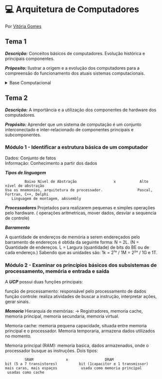 # 💻 Arquitetura de Computadores
Por [Vitória Gomes](https://github.com/vitoriacgomes)

## Tema 1
***Descrição:*** Conceitos básicos de computadores. Evolução histórica e principais componentes.

***Próposito:*** Ilustrar a origem e a evolução dos computadores para a compreensão do funcionamento dos atuais sistemas computacionais.
<details>
  <summary>Base Computacional</summary>

### Módulo 1 - Reconhecer a evolução histórica dos Computadores 
  
  ***Gerações do computador***
  
  _1° Válvulas Termiônicas_ (foi desenvolvido o primeiro computador eletrônico da história. Trata-se do ENIAC, um computador integrador numérico eletrônico)
  
  _2° Transistores_ (Como as valvulas ocupavam muito espaço, foram substituidas pelos transistores que ocupavam apenas alguns milímetros, precisando de bem menos energia. Assim, foi possível reduzir o tamanho de rádios, equipamentos eletrônicos em geral e computadores.)
  
  _3° Circuitos Integreados_ (Circuitos Integrados (CI): pastilhas de silício que contêm um circuito eletrônico miniaturizado. É o que, de forma comum, chamamos de chip de computador.)
  
  _4° Microprocessadores_ 
 
### Módulo 2 - Identificar os componentes de um sistema computacional 

                         Hardware (HW)                                                          Software (SW).
    Componentes físicos, ou seja, o que pode ser visto e tocado.            X           Programas executados no computador.

 <details>
  <summary>Componentes do hardware</summary>

 * Processador (CPU): Recebe as instruções e as executa sequencialmente. A execução das instruções em um processador é regulada pela presença de um ***pulso de frequência*** constante denominado clock, que é medido em Hertz (Hz) – número de pulsos por segundo.
  A maioria dos processadores de mercado (inclusive os de celulares) utiliza ao menos ***quatro cores*** e frequências de clock de alguns bilhões de pulsos por segundo (GHz).
 
 * Memória (RAM): Trata do espaço onde são armazenados os dados e os programas executados no processador. Funciona como uma série de células em que cada uma armazena um conjunto de oito bits
  
* Placa-mâe: Circuito elétrico impresso e uma série de componentes conectados nela.A função básica da placa-mãe é conectar o processador, essas conexões são chamadas de barramentos.
  
* Periféricos: Dispositivos de entrada usados para interagir com o computador, (teclado, mouse, microfone) Dispositivos de saída (leem os resultados por computados. ( sistema de vídeo, impressora)
  
 </details>
 
 <details>
  <summary>Principais tipos de software</summary>
  
  Podemos dividir em dois tipos:
  
                softwares finalisticos ou de aplicação                  X                         softwares de sistemas
      Rodados de forma consciente (navegadores, planilhas, jogos)            determinam como se controla e acessa determinado periferico, permitem 
                                                                                    o funcionamento dos finalisticos. (placa de rede)
  
 </details>
 
### Módulo 3 - Interpretar o papel do Sist. Operaninal nos Computadores

* Funções do SO:  Servir como uma camada de abstração entre o hardware e a aplicação do usuário, Cuidar da alocação do armazenamento e da memória principal, Informar quando e quais programas ganham acesso ao uso do processador, Escolher quando determinados programas devem passar o uso do processador para outro programa. (resumidamente ele é um programa intermediario que gerencia os recursos de hardware e fornece acesso a eles para os outros programas)

* BIOS: O BIOS é carregado quando ligamos o computador,  pois ele está gravado em uma memória não volátil na placa-mãe. Esse carregamento é feito antes de iniciarmos o OS. Logo, o BIOS não depende de acesso ao Sistema Operacional.

### Módulo 4 - Relacionar a importância da comunicação em rede com os sistemas computacionais


 ![image](https://user-images.githubusercontent.com/81329027/153922856-66486fe4-4844-49f3-aef6-bec9035c01b5.png)

 
 A World Wide Web é o conjunto de páginas de hipertexto (texto com links para outras páginas) que surgiu no início da difusão da internet – o principal serviço utilizado nela. Ao iniciarmos nosso programa navegador de internet (em browsers como Chrome, Firefox, Safari ou Internet Explorer), navegamos pelas páginas da WWW . Há diversos outros serviços que utilizam a internet para se conectar aos usuários, como e-mail, mensagens instantâneas, jogos on-line etc.
  
</details>

## Tema 2
***Descrição:*** A importância e a utilização dos componentes de hardware dos computadores.

***Propósito:*** Aprender que um sistema de computação é um conjunto interconectado e inter-relacionado de componentes principais e subcomponentes.

### Módulo 1 - Identificar a estrutura básica de um computador

Dados:  Conjunto de fatos                        
Informação: Conhecimento a partir dos dados
       
***Tipos de linguagem***

             Baixo Nível de Abstração                 x           Alto nível de abstração
    Usa os mnemonios, arquitetura de processador.                Pascal, Fortran, C++, Delphi
       Linguagem de montagem, aAssembly
  
 
***Processadores***
 Projetados para realizarem pequenas e simples operações pelo hardware. ( operações aritmetricas, mover dados, desviar a sequencia de controle)
 
 ***Barramento***
 
 A quantidade de endereços de memória a serem endereçados pelo barramento de endereços é obtida da seguinte forma: N = 2L. (N = Quantidade de endereços.
L = Largura (quantidade) de bits do BE ou de cada endereço.) Sabendo que as unidades são: 1k = 2¹° / 1M = 2²° / 1G e 1T.

### Módulo 2 - Examinar os princípios básicos dos subsistemas de processamento, memória e entrada e saída

A ***UCP*** possui duas funções principais:

função de processamento: responsável pelo processamento de dados
função controle: realiza atividades de buscar a instrução, interpretar ações, gerar sinais.

***Memoria***
Hierarquia de memórias: -> Registradores, memoria cache, memoria principal, memoria secundaria, memoria virtual.

Memoria cache: memoria pequena capacidade, situada entre memoria principal e o processador. Memoria temporaria, armazena dados utilizados no momento.

Memoria principal (RAM): memoria basica, dados armazenados, onde o processador busque as instruções. Dois tipos:

             SRAM               x                 DRAM
    bit (5 a 7 transistores)          bit (1capacitor e 1 transmissor)
    mais caras, mais espaços           usada como memoria principal
     usadas como cache
           
           

         
         
         




 
